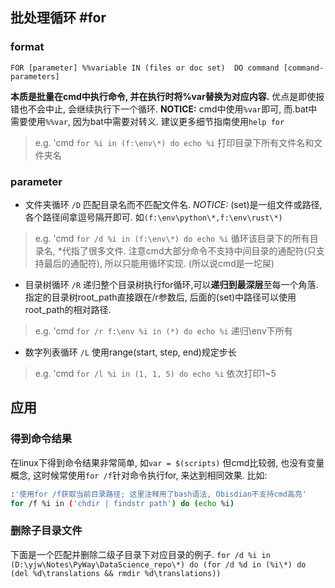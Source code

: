 ## 批处理循环 #for 
### format
`FOR [parameter] %%variable IN (files or doc set)  DO command [command-parameters]`

**本质是批量在cmd中执行命令, 并在执行时将%var替换为对应内容.** 优点是即使报错也不会中止, 会继续执行下一个循环.
**NOTICE:** cmd中使用`%var`即可, 而.bat中需要使用`%%var`, 因为bat中需要对转义. 建议更多细节指南使用`help for`
> e.g. 'cmd
> `for %i in (f:\env\*) do echo %i` 打印目录下所有文件名和文件夹名

### parameter
- 文件夹循环 `/D`
匹配目录名而不匹配文件名.
*NOTICE:* (set)是一组文件或路径, 各个路径间拿逗号隔开即可. 如`(f:\env\python\*,f:\env\rust\*)`
> e.g. 'cmd
>`for /d %i in (f:\env\*) do echo %i` 循环该目录下的所有目录名, \*代指了很多文件. 注意cmd大部分命令不支持中间目录的通配符(只支持最后的通配符), 所以只能用循环实现. (所以说cmd是一坨屎)

- 目录树循环 `/R`
递归整个目录树执行for循环,可以**递归到最深层**至每一个角落. 指定的目录树root_path直接跟在/r参数后, 后面的(set)中路径可以使用root_path的相对路径.
>e.g. 'cmd
>`for /r f:\env %i in (*) do echo %i` 递归\env下所有

- 数字列表循环 `/L`
使用range(start, step, end)规定步长
>e.g. 'cmd
>`for /l %i in (1, 1, 5) do echo %i` 依次打印1~5


## 应用
### 得到命令结果
在linux下得到命令结果非常简单, 如`var = $(scripts)`
但cmd比较弱, 也没有变量概念, 这时候常使用`for /f`针对命令执行for, 来达到相同效果. 比如:

```bash
:'使用for /f获取当前目录路径; 这里注释用了bash语法, Obisdian不支持cmd高亮'
for /f %i in ('chdir | findstr path') do (echo %i)
```

### 删除子目录文件
下面是一个匹配并删除二级子目录下对应目录的例子.
`for /d %i in (D:\yjw\Notes\PyWay\DataScience_repo\*) do (for /d %d in (%i\*) do (del %d\translations && rmdir %d\translations))`
